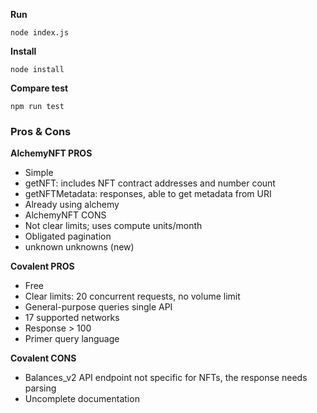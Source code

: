 **Run**

`node index.js`

**Install**

`node install`

**Compare test**

`npm run test`


### Pros & Cons

**AlchemyNFT PROS**
- Simple
- getNFT: includes NFT contract addresses and number count
- getNFTMetadata: responses, able to get  metadata from URI
- Already using alchemy
- AlchemyNFT CONS
- Not clear limits; uses compute units/month
- Obligated pagination
- unknown unknowns (new) 


**Covalent PROS**
- Free 
- Clear limits: 20 concurrent requests, no volume limit
- General-purpose queries single API
- 17 supported networks
- Response > 100 
- Primer query language 
	
**Covalent CONS**
- Balances_v2 API endpoint not specific for NFTs, the response needs parsing
- Uncomplete documentation

